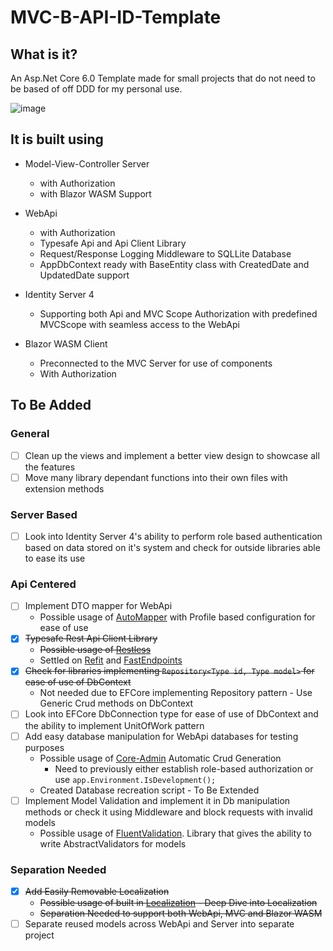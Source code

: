 # MVC-B-API-ID-Template

## What is it?

An Asp.Net Core 6.0 Template made for small projects that do not need to be based of off DDD for my personal use.

![image](https://user-images.githubusercontent.com/49447848/189417096-97ca0eae-018f-4a88-a026-d2d63c66aa32.png)

## It is built using

- Model-View-Controller Server

    - with Authorization
    - with Blazor WASM Support

- WebApi

    - with Authorization
    - Typesafe Api and Api Client Library
    - Request/Response Logging Middleware to SQLLite Database
    - AppDbContext ready with BaseEntity class with CreatedDate and UpdatedDate support

- Identity Server 4

    - Supporting both Api and MVC Scope Authorization with predefined MVCScope with seamless access to the WebApi

- Blazor WASM Client
    - Preconnected to the MVC Server for use of components
    - With Authorization

## To Be Added

### General

- [ ] Clean up the views and implement a better view design to showcase all the features
- [ ] Move many library dependant functions into their own files with extension methods

### Server Based

- [ ] Look into Identity Server 4's ability to perform role based authentication based on data stored on it's system and
  check for outside libraries able to ease its use

### Api Centered

- [ ] Implement DTO mapper for WebApi
    - Possible usage of [AutoMapper](https://docs.automapper.org/en/stable/Getting-started.html) with Profile based
      configuration for ease of use
- [x] ~~Typesafe Rest Api Client Library~~
    - ~~Possible usage
      of [Restless](https://github.com/letsar/RestLess "Compilation Time Generated Rest Api Client Library")~~
    - Settled on [Refit](https://github.com/reactiveui/refit#using-httpclientfactory)
      and [FastEndpoints](https://fast-endpoints.com/)
- [x] ~~Check for libraries implementing `Repository<Type id, Type model>` for ease of use of DbContext~~
    - Not needed due to EFCore implementing Repository pattern - Use Generic Crud methods on DbContext
- [ ] Look into EFCore DbConnection type for ease of use of DbContext and the ability to implement UnitOfWork pattern
- [ ] Add easy database manipulation for WebApi databases for testing purposes
    - Possible usage of [Core-Admin](https://github.com/edandersen/core-admin) Automatic Crud Generation
        - Need to previously either establish role-based authorization or use `app.Environment.IsDevelopment();`
    - Created Database recreation script - To Be Extended
- [ ] Implement Model Validation and implement it in Db manipulation methods or check it using Middleware and block
  requests with invalid models
    - Possible usage of [FluentValidation](https://github.com/FluentValidation/FluentValidation). Library that gives the
      ability to write AbstractValidators for models

### Separation Needed

- [x] ~~Add Easily Removable Localization~~
    - ~~Possible usage of built
      in [Localization](https://www.codemag.com/Article/2009081/A-Deep-Dive-into-ASP.NET-Core-Localization) - Deep Dive
      into Localization~~
    - ~~Separation Needed to support both WebApi, MVC and Blazor WASM~~
- [ ] Separate reused models across WebApi and Server into separate project
